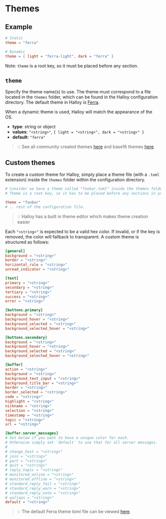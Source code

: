 # Themes

## Example

```toml
# Static
theme = "ferra"

# Dynamic
theme = { light = "ferra-light", dark = "ferra" }
```

Note: `theme` is a root key, so it must be placed before any section.

## `theme`

Specify the theme name(s) to use. The theme must correspond to a file located in the `themes` folder, which can be found in the Halloy configuration directory. The default theme in Halloy is [Ferra](https://github.com/casperstorm/ferra/).

When a dynamic theme is used, Halloy will match the appearance of the OS.

- **type**: string or object
- **values**: `"<string>"`, `{ light = "<string>", dark = "<string>" }`
- **default**: `"ferra"`
  
> 💡  See all community created themes [here](./community.md) and base16 themes [here](./base16.md).

## Custom themes

To create a custom theme for Halloy, simply place a theme file (with a `.toml` extension) inside the `themes` folder within the configuration directory.

```toml
# Consider we have a theme called "foobar.toml" inside the themes folder.
# Theme is a root key, so it has to be placed before any sections in your config file.

theme = "foobar"
# .. rest of the configuration file.
```

> 💡  Halloy has a built in theme editor which makes theme creation easier

 Each `"<string>"` is expected to be a valid hex color. If invalid, or if the key is removed, the color will fallback to transparent. A custom theme is structured as follows:

```toml
[general]
background = "<string>"
border = "<string>"
horizontal_rule = "<string>"
unread_indicator = "<string>"

[text]
primary = "<string>"
secondary = "<string>"
tertiary = "<string>"
success = "<string>"
error = "<string>"

[buttons.primary]
background = "<string>"
background_hover = "<string>"
background_selected = "<string>"
background_selected_hover = "<string>"

[buttons.secondary]
background = "<string>"
background_hover = "<string>"
background_selected = "<string>"
background_selected_hover = "<string>"

[buffer]
action = "<string>"
background = "<string>"
background_text_input = "<string>"
background_title_bar = "<string>"
border = "<string>"
border_selected = "<string>"
code = "<string>"
highlight = "<string>"
nickname = "<string>"
selection = "<string>"
timestamp = "<string>"
topic = "<string>"
url = "<string>"

[buffer.server_messages]
# Set below if you want to have a unique color for each.
# Otherwise simply set `default` to use that for all server messages.
#
# change_host = "<string>"
# join = "<string>"
# part = "<string>"
# quit = "<string>"
# reply_topic = "<string>"
# monitored_online = "<string>"
# monitored_offline = "<string>"
# standard_reply_fail = "<string>"
# standard_reply_warn = "<string>"
# standard_reply_note = "<string>"
# wallops = "<string>"
default = "<string>"
```
> 💡  The default Ferra theme toml file can be viewed [here](https://github.com/squidowl/halloy/blob/main/assets/themes/ferra.toml).
